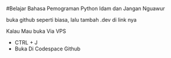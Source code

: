 #Belajar Bahasa Pemograman Python Idam
dan Jangan Nguawur

buka github seperti biasa, lalu tambah .dev di link nya

Kalau Mau buka Via VPS
- CTRL + J
- Buka Di Codespace Github
